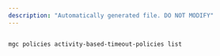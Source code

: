 ```yaml
---
description: "Automatically generated file. DO NOT MODIFY"
---
```


```bash

mgc policies activity-based-timeout-policies list

```